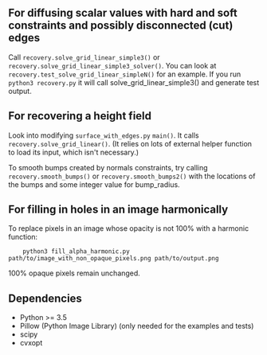 ## For diffusing scalar values with hard and soft constraints and possibly disconnected (cut) edges

Call `recovery.solve_grid_linear_simple3()` or `recovery.solve_grid_linear_simple3_solver()`.
You can look at `recovery.test_solve_grid_linear_simpleN()` for an example.
If you run
    `python3 recovery.py`
it will call solve_grid_linear_simple3() and generate test output.


## For recovering a height field

Look into modifying `surface_with_edges.py` `main()`.
It calls `recovery.solve_grid_linear()`.
(It relies on lots of external helper function to load its input, which isn't necessary.)

To smooth bumps created by normals constraints, try calling
`recovery.smooth_bumps()` or `recovery.smooth_bumps2()` with the locations of the bumps and
some integer value for bump_radius.


## For filling in holes in an image harmonically

To replace pixels in an image whose opacity is not 100% with a harmonic function:

        python3 fill_alpha_harmonic.py path/to/image_with_non_opaque_pixels.png path/to/output.png

100% opaque pixels remain unchanged.


## Dependencies

* Python >= 3.5
* Pillow (Python Image Library) (only needed for the examples and tests)
* scipy
* cvxopt
